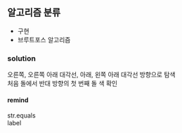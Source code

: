 ## 알고리즘 분류
* 구현
* 브루트포스 알고리즘

### solution
오른쪽, 오른쪽 아래 대각선, 아래, 왼쪽 아래 대각선 방향으로 탐색  
처음 돌에서 반대 방향의 첫 번째 돌 색 확인  

#### remind
str.equals  
label
